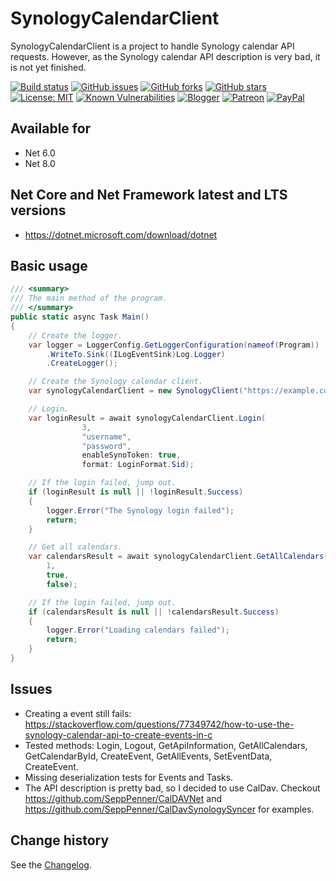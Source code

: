SynologyCalendarClient
====================================

SynologyCalendarClient is a project to handle Synology calendar API requests. However, as the Synology calendar API description is very bad, it is not yet finished.

[![Build status](https://ci.appveyor.com/api/projects/status/tye2n8nx1w5qii7q?svg=true)](https://ci.appveyor.com/project/SeppPenner/synologycalendarclient)
[![GitHub issues](https://img.shields.io/github/issues/SeppPenner/SynologyCalendarClient.svg)](https://github.com/SeppPenner/SynologyCalendarClient/issues)
[![GitHub forks](https://img.shields.io/github/forks/SeppPenner/SynologyCalendarClient.svg)](https://github.com/SeppPenner/SynologyCalendarClient/network)
[![GitHub stars](https://img.shields.io/github/stars/SeppPenner/SynologyCalendarClient.svg)](https://github.com/SeppPenner/SynologyCalendarClient/stargazers)
[![License: MIT](https://img.shields.io/badge/License-MIT-blue.svg)](https://raw.githubusercontent.com/SeppPenner/SynologyCalendarClient/master/License.txt)
[![Known Vulnerabilities](https://snyk.io/test/github/SeppPenner/SynologyCalendarClient/badge.svg)](https://snyk.io/test/github/SeppPenner/SynologyCalendarClient)
[![Blogger](https://img.shields.io/badge/Follow_me_on-blogger-orange)](https://franzhuber23.blogspot.de/)
[![Patreon](https://img.shields.io/badge/Patreon-F96854?logo=patreon&logoColor=white)](https://patreon.com/SeppPennerOpenSourceDevelopment)
[![PayPal](https://img.shields.io/badge/PayPal-00457C?logo=paypal&logoColor=white)](https://paypal.me/th070795)

## Available for
* Net 6.0
* Net 8.0

## Net Core and Net Framework latest and LTS versions
* https://dotnet.microsoft.com/download/dotnet

## Basic usage
```csharp
/// <summary>
/// The main method of the program.
/// </summary>
public static async Task Main()
{
	// Create the logger.
	var logger = LoggerConfig.GetLoggerConfiguration(nameof(Program))
		.WriteTo.Sink((ILogEventSink)Log.Logger)
		.CreateLogger();

	// Create the Synology calendar client.
	var synologyCalendarClient = new SynologyClient("https://example.com/calendars", logger);

	// Login.
	var loginResult = await synologyCalendarClient.Login(
				3,
				"username",
				"password",
				enableSynoToken: true,
				format: LoginFormat.Sid);

	// If the login failed, jump out.
	if (loginResult is null || !loginResult.Success)
	{
		logger.Error("The Synology login failed");
		return;
	}

	// Get all calendars.
	var calendarsResult = await synologyCalendarClient.GetAllCalendars(
		1,
		true,
		false);

	// If the login failed, jump out.
	if (calendarsResult is null || !calendarsResult.Success)
	{
		logger.Error("Loading calendars failed");
		return;
	}
}
```

## Issues
* Creating a event still fails: https://stackoverflow.com/questions/77349742/how-to-use-the-synology-calendar-api-to-create-events-in-c
* Tested methods: Login, Logout, GetApiInformation, GetAllCalendars, GetCalendarById, CreateEvent, GetAllEvents, SetEventData, CreateEvent.
* Missing deserialization tests for Events and Tasks.
* The API description is pretty bad, so I decided to use CalDav. Checkout https://github.com/SeppPenner/CalDAVNet and https://github.com/SeppPenner/CalDavSynologySyncer for examples.

Change history
--------------

See the [Changelog](https://github.com/SeppPenner/SynologyCalendarClient/blob/master/Changelog.md).
